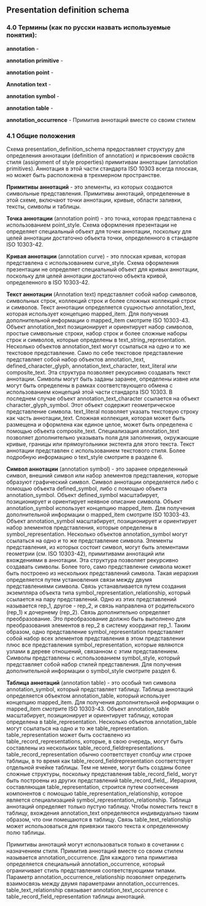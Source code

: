 ## Presentation definition schema

### 4.0 Термины (как по русски назвать используемые понятия):

**annotation** - 

**annotation primitive** - 

**annotation point** - 

**Annotation text** - 

**annotation symbol** - 

**annotation table** - 

**annotation_occurrence** -  Примитив аннотаций вместе со своим стилем

### 4.1 Общие положения

Схема presentation_definition_schema предоставляет структуру для определения аннотации (definition of annotation) и присвоения свойств стиля (assignment of style properties) примитивам аннотации (annotation primitives). Аннотация в этой части стандарта ISO 10303 всегда плоская, но может быть расположена в трехмерном пространстве.

**Примитивы аннотаций** - это элементы, из которых создаются символьные представления. Примитивы аннотаций, определенные в этой схеме, включают точки аннотации, кривые, области заливки, тексты, символы и таблицы.

**Точка аннотации** (annotation point) - это точка, которая представлена с использованием point_style. Схема оформления презентации не определяет специальный объект для точек аннотации, поскольку для целей аннотации достаточно объекта точки, определенного в стандарте ISO 10303-42.

**Кривая аннотации** (annotation curve) - это плоская кривая, которая представлена с использованием curve_style. Схема оформления презентации не определяет специальный объект для кривых аннотации, поскольку для целей аннотации достаточно объекта кривой, определенного в ISO 10303-42.

**Текст аннотации** (Annotation text) представляет собой набор символов, символьных строк, коллекций строк и более сложных коллекций строк и символов. Текст аннотации определяется сущностью annotation_text, которая использует концепцию mapped_item. Для получения дополнительной информации о mapped_item смотрите ISO 10303-43. Объект annotation_text позиционирует и ориентирует набор символов, простые символьные строки, набор строк и более сложные наборы строк и символов, которые определены в text_string_representation. Несколько объектов annotation_text могут ссылаться на одно и то же текстовое представление. Само по себе текстовое представление представляет собой набор объектов annotation_text, defined_character_glyph, annotation_text_character, text_literal или composite_text. Эта структура позволяет рекурсивно создавать текст аннотации. Символы могут быть заданы заранее, определены извне или могут быть определены в рамках соответствующего обмена с использованием концепций этой части стандарта ISO 10303. В последнем случае объект annotation_text_character ссылается на объект character_glyph_symbol. Этот объект содержит геометрическое представление символа. text_literal позволяет указать текстовую строку как часть аннотации_text. Сложная коллекция, которая может быть размещена и оформлена как единое целое, может быть определена с помощью объекта composite_text. Специализация annotation_text позволяет дополнительно указывать поля для заполнения, окружающие кривые, границы или прямоугольники экстента для этого текста. Текст аннотации представлен с использованием текстового стиля. Более подробную информацию о text_style смотрите в разделе 6.

**Символ аннотации** (annotation symbol) - это заранее определенный символ, внешний символ или набор элементов представления, которые образуют графический символ. Символ аннотации определяется либо с помощью объекта defined_symbol, либо с помощью объекта annotation_symbol. Объект defined_symbol масштабирует, позиционирует и ориентирует неявное описание символа. Объект annotation_symbol использует концепцию mapped_item. Для получения дополнительной информации о mapped_item смотрите ISO 10303-43. Объект annotation_symbol масштабирует, позиционирует и ориентирует набор элементов представления, которые определены в symbol_representation. Несколько объектов annotation_symbol могут ссылаться на одно и то же представление символа. Элементы представления, из которых состоит символ, могут быть элементами геометрии (см. ISO 10303-42), примитивами аннотаций или вхождениями в аннотации. Эта структура позволяет рекурсивно создавать символы. Более того, само представление символа может быть построено из нескольких представлений символа. Такая иерархия определяется путем установления связи между двумя представлениями символа. Связь устанавливается путем создания экземпляра объекта типа symbol_representation_relationship, который ссылается на пару представлений. Одно из этих представлений называется rep_1, другое - rep_2, и связь направлена от родительского (rep_1) к дочернему (rep_2). Связь дополнительно определяет преобразование. Это преобразование должно быть выполнено для преобразования элементов в rep_2 в систему координат rep_1. Таким образом, одно представление symbol_representation представляет собой набор всех элементов представления в этом представлении плюс все представления symbol_representation, которые являются узлами в дереве отношений, связанном с этим представлением. Символы представлены с использованием symbol_style, который представляет собой набор стилей представления. Для получения дополнительной информации о symbol_style смотрите раздел 6.

**Таблица аннотаций** (annotation table) - это особый тип символа annotation_symbol, который представляет таблицу. Таблица аннотаций определяется объектом annotation_table, который использует концепцию mapped_item. Для получения дополнительной информации о mapped_item смотрите ISO 10303-43. Объект annotation_table масштабирует, позиционирует и ориентирует таблицу, которая определена в table_representation. Несколько объектов annotation_table могут ссылаться на одно и то же table_representation. table_representation может быть составлено из table_record_representations, которые, в свою очередь, могут быть составлены из нескольких table_record_fieldrepresentations. table_record_representation обычно соответствует столбцу или строке таблицы, в то время как table_record_fieldrepresentation соответствует отдельной ячейке таблицы. Тем не менее, могут быть созданы более сложные структуры, поскольку представления table_record_field_ могут быть построены из других представлений table_record_field_. Иерархия, составляющая table_representation, строится путем соотнесения компонентов с помощью table_representation_relationship, которое является специализацией symbol_representation_relationship. Таблица аннотаций определяет только пустую таблицу. Чтобы поместить текст в таблицу, вхождения annotation_text определяются индивидуально таким образом, что они помещаются в таблицу. Связь table_text_relationship может использоваться для привязки такого текста к определенному полю таблицы.

Примитивы аннотаций могут использоваться только в сочетании с назначением стиля. Примитив аннотаций вместе со своим стилем называется annotation_occurrence. Для каждого типа примитива определяется специальный annotation_occurrence, который ограничивает стиль представления соответствующими типами. Параметр annotation_occurrence_relationship позволяет определить взаимосвязь между двумя параметрами annotation_occurrences. table_text_relationship связывает annotation_text_occurrence с table_record_field_representation таблицы аннотаций.